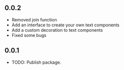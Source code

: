 ## 0.0.2

- Removed join function
- Add an interface to create your own text components
- Add a custom decoration to text components
- Fixed some bugs

## 0.0.1

- TODO: Publish package.
